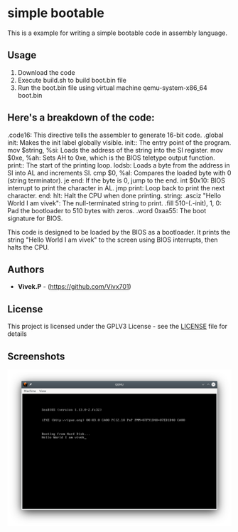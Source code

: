 # simple bootable

This is a example for writing a simple bootable code in assembly language.

## Usage

1. Download the code
2. Execute build.sh to build boot.bin file
3. Run the boot.bin file using virtual machine
    qemu-system-x86_64 boot.bin



## Here's a breakdown of the code:

.code16: This directive tells the assembler to generate 16-bit code.
.global init: Makes the init label globally visible.
init:: The entry point of the program.
mov $string, %si: Loads the address of the string into the SI register.
mov $0xe, %ah: Sets AH to 0xe, which is the BIOS teletype output function.
print:: The start of the printing loop.
lodsb: Loads a byte from the address in SI into AL and increments SI.
cmp $0, %al: Compares the loaded byte with 0 (string terminator).
je end: If the byte is 0, jump to the end.
int $0x10: BIOS interrupt to print the character in AL.
jmp print: Loop back to print the next character.
end: hlt: Halt the CPU when done printing.
string: .asciz "Hello World I am vivek": The null-terminated string to print.
.fill 510-(.-init), 1, 0: Pad the bootloader to 510 bytes with zeros.
.word 0xaa55: The boot signature for BIOS.

This code is designed to be loaded by the BIOS as a bootloader. It prints the string "Hello World I am vivek" to the screen using BIOS interrupts, then halts the CPU.



## Authors
* **Vivek.P**  - (https://github.com/Vivx701)


## License
This project is licensed under the GPLV3 License - see the [LICENSE](LICENSE) file for details

## Screenshots
![appwindow](booting.png?raw=true)


